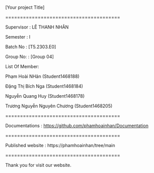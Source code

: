 [Your project Title]

=======================================

Supervisor : LÊ THANH NHÂN

Semester : I

Batch No : [T5.2303.E0]

Group No: : [Group 04]

List Of Member:

Phạm Hoài NHân (Student1468188)

Đặng Thị Bích Nga (Student1468184)

Nguyễn Quang Huy (Student1468178)

Trương Nguyễn Nguyên Chương (Student1468205)

=======================================

Documentations : https://github.com/phamhoainhan/Documentation

=======================================

Published website : https://phamhoainhan/tree/main

=======================================

Thank you for visit our website.
